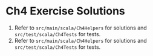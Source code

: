 # Ch4 Exercise Solutions
1. Refer to `src/main/scala/Ch4Helpers` for solutions and `src/test/scala/Ch4Tests` for tests.
2. Refer to `src/main/scala/Ch4Helpers` for solutions and `src/test/scala/Ch4Tests` for tests.

